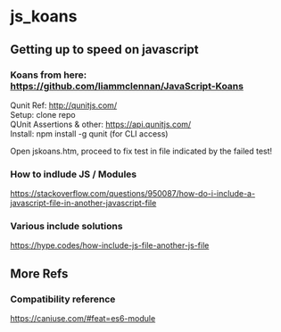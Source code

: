 # js_koans
## Getting up to speed on javascript  

### Koans from here: https://github.com/liammclennan/JavaScript-Koans    
Qunit Ref: http://qunitjs.com/  
Setup: clone repo  
QUnit Assertions & other: https://api.qunitjs.com/  
Install: npm install -g qunit (for CLI access)

Open jskoans.htm, proceed to fix test in file indicated by the failed test! 



### How to indlude JS / Modules  
https://stackoverflow.com/questions/950087/how-do-i-include-a-javascript-file-in-another-javascript-file  

### Various include solutions  
https://hype.codes/how-include-js-file-another-js-file  



## More Refs  
### Compatibility reference  
https://caniuse.com/#feat=es6-module  

















